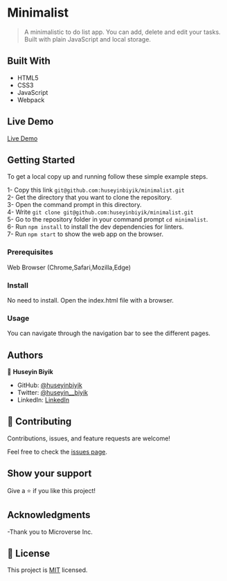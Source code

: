 # Minimalist

> A minimalistic to do list app. You can add, delete and edit your tasks. Built with plain JavaScript and local storage.

## Built With

- HTML5
- CSS3
- JavaScript
- Webpack

## Live Demo
[Live Demo](https://huseyinbiyik.github.io/minimalist/)

## Getting Started

To get a local copy up and running follow these simple example steps.

1- Copy this link `git@github.com:huseyinbiyik/minimalist.git` <br>
2- Get the directory that you want to clone the repository. <br>
3- Open the command prompt in this directory. <br>
4- Write `git clone git@github.com:huseyinbiyik/minimalist.git` <br>
5- Go to the repository folder in your command prompt `cd minimalist`. <br>
6- Run `npm install` to install the dev dependencies for linters. <br>
7- Run `npm start` to show the web app on the browser.

### Prerequisites

Web Browser (Chrome,Safari,Mozilla,Edge)

### Install

No need to install. Open the index.html file with a browser.

### Usage

You can navigate through the navigation bar to see the different pages.

## Authors

👤 **Huseyin Biyik**

- GitHub: [@huseyinbiyik](https://github.com/huseyinbiyik)
- Twitter: [@huseyin__biyik](https://twitter.com/huseyin__biyik)
- LinkedIn: [LinkedIn](https://www.linkedin.com/in/tahahuseyinbiyik/)

## 🤝 Contributing

Contributions, issues, and feature requests are welcome!

Feel free to check the [issues page](../../issues/).

## Show your support

Give a ⭐️ if you like this project!

## Acknowledgments

-Thank you to Microverse Inc.

## 📝 License

This project is [MIT](./MIT.md) licensed.
